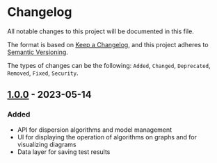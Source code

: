 # Changelog

All notable changes to this project will be documented in this file.

The format is based on [Keep a Changelog](https://keepachangelog.com/en/1.0.0/),
and this project adheres to [Semantic Versioning](https://semver.org/spec/v2.0.0.html).

The types of changes can be the following: `Added`, `Changed`, `Deprecated`, `Removed`, `Fixed`, `Security`.

## [1.0.0] - 2023-05-14

### Added

- API for dispersion algorithms and model management
- UI for displaying the operation of algorithms on graphs and for visualizing diagrams
- Data layer for saving test results

[1.0.0]: https://github.com/pukanszkypeter/fault-tolerant-dispersion/tree/master
